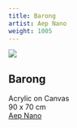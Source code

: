 ```yaml
---
title: Barong
artist: Aep Nano
weight: 1005
---
```


![](/aep-nano-barong.jpg)

## Barong  
Acrylic on Canvas  
90 x 70 cm  
[Aep Nano](/artist/aep-nano/)
